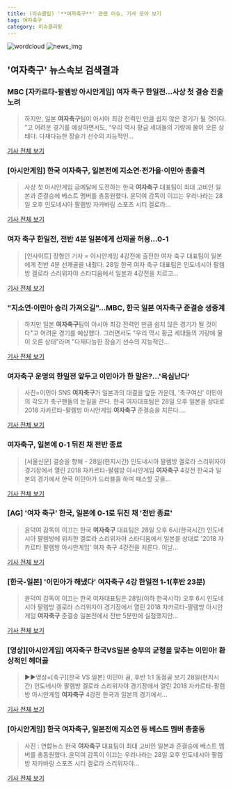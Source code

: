 ```yaml
---
title: (이슈클립) '**여자축구**' 관련 이슈, 기사 모아 보기
tag: 여자축구
category: 이슈클리핑
---
```

![wordcloud](https://s3.ap-northeast-2.amazonaws.com/lyrics101-wordcloud/2018-08-28-1535453453.png)
![news_img](https://user-images.githubusercontent.com/42597476/44507050-1206f400-a6e4-11e8-8d98-7ffbfebb353f.png)
## **'**여자축구**'** 뉴스속보 검색결과
### MBC [자카르타-팔렘방 아시안게임] 여자 축구 한일전…사상 첫 결승 진출 노려

>하지만, 일본 **여자축구**팀이 아시아 최강 전력인 만큼 쉽지 않은 경기가 될 것이다. ”고 어려운 경기를 예상하면서도, “우리 역시 황금 세대들의 기량에 물이 오른 상태다. 다재다능한 장슬기 선수의 지능적인...

<a href="http://imnews.imbc.com/news/2018/culture/article/4790132_22670.html" target="_blank">기사 전체 보기</a>

### [아시안게임] 한국 **여자축구**, 일본전에 지소연·전가을·이민아 총출격

>사상 첫 아시안게임 금메달에 도전하는 한국 **여자축구** 대표팀이 최대 고비인 일본과 준결승에 베스트 멤버를 총동원했다. 윤덕여 감독이 이끄는 우리나라는 28일 오후 인도네시아 팔렘방 자카바링 스포츠 시티 겔로라...

<a href="http://app.yonhapnews.co.kr/YNA/Basic/SNS/r.aspx?c=AKR20180828144900007&did=1195m" target="_blank">기사 전체 보기</a>

### 여자 축구 한일전, 전반 4분 일본에게 선제골 허용…0-1

>[인사이트] 장형인 기자 = 아시안게임 4강전에 출전한 여자 축구 대표팀이 일본에게 전반 4분 선제골을 내줬다. 28일 한국 여자 축구 대표팀은 인도네시아 팔렘방 겔로라 스리위자야 스타디움에서 일본과 4강전을 치르고...

<a href="http://www.insight.co.kr/news/175157" target="_blank">기사 전체 보기</a>

### "지소연·이민아 승리 가져오길"…MBC, 한국 일본 **여자축구** 준결승 생중계

>하지만 일본 **여자축구**팀이 아시아 최강 전력인 만큼 쉽지 않은 경기가 될 것이다"고 어려운 경기를 예상했다. 그러면서도 "우리 역시 황금 세대들의 기량에 물이 오른 상태"라며 "다재다능한 장슬기 선수의 지능적인...

<a href="http://www.mydaily.co.kr/new_yk/html/read.php?newsid=201808281839245542&ext=na" target="_blank">기사 전체 보기</a>

### **여자축구** 운명의 한일전 앞두고 이민아가 한 말은?...'욕심난다'

>사진=이민아 SNS **여자축구**가 일본과의 대결을 앞둔 가운데, '축구여신' 이민아의 각오가 축구팬들의 눈길을 끈다. 한국 여자대표팀은 28일 오후 일본을 상대로 2018 자카르타-팔렘방 아시안게임 **여자축구** 준결승을 치른다....

<a href="http://www.gukjenews.com/news/articleView.html?idxno=981948" target="_blank">기사 전체 보기</a>

### **여자축구**, 일본에 0-1 뒤진 채 전반 종료

>[서울신문] 결승을 향해 - 28일(현지시간) 인도네시아 팔렘방 겔로라 스리위자야 경기장에서 열린 2018 자카르타-팔렘방 아시안게임 **여자축구** 4강전 한국과 일본의 경기에서 한국 이민아가 드리블을 하며 패스할 곳을...

<a href="http://www.seoul.co.kr/news/newsView.php?id=20180828500127&wlog_tag3=naver" target="_blank">기사 전체 보기</a>

### [AG] '여자 축구' 한국, 일본에 0-1로 뒤진 채 '전반 종료'

>윤덕여 감독이 이끄는 한국 **여자축구** 대표팀은 28일 오후 6시(한국시간) 인도네시아 팔렘방에 위치한 겔로라 스리위자야 스타디움에서 일본을 상대로 '2018 자카르타 팔렘방 아시안게임' 여자 축구 4강전을 치른다. 이날...

<a href="http://star.mt.co.kr/stview.php?no=2018082817393574007" target="_blank">기사 전체 보기</a>

### [한국-일본] '이민아가 해냈다' **여자축구** 4강 한일전 1-1(후반 23분)

>윤덕여 감독이 이끄는 한국 여자대표팀은 28일(이하 한국시각) 오후 6시 인도네시아 팔렘방 겔로라 스리위자야 경기장에서 열린 2018 자카르타-팔렘방 아시안게임 **여자축구** 준결승 일본전에서 전반 5분만에 실점했지만...

<a href="http://sports.hankooki.com/lpage/soccer/201808/sp2018082819274398040.htm" target="_blank">기사 전체 보기</a>

### [영상][아시안게임] **여자축구** 한국VS일본 승부의 균형을 맞추는 이민아! 환상적인 헤더골

>▶▶영상=[축구][한국 VS 일본] 이민아 골, 후반 1:1 동점골 보기 28일(현지시간) 인도네시아 팔렘방 겔로라 스리위자야 경기장에서 열린 2018 자카르타-팔렘방 아시안게임 **여자축구** 4강전 한국과 일본의 경기에서...

<a href="https://programs.sbs.co.kr/sports/ag2018/article/56053/S10009189895" target="_blank">기사 전체 보기</a>

### [아시안게임] 한국 **여자축구**, 일본전에 지소연 등 베스트 멤버 총출동

>사진 : 연합뉴스 한국 **여자축구** 대표팀이 최대 고비인 일본과 준결승에 베스트 멤버를 총동원했다. 윤덕여 감독이 이끄는 우리나라는 28일 오후 인도네시아 팔렘방 자카바링 스포츠 시티 겔로라 스리위자야...

<a href="http://www.fnnews.com/news/201808281712131006" target="_blank">기사 전체 보기</a>


